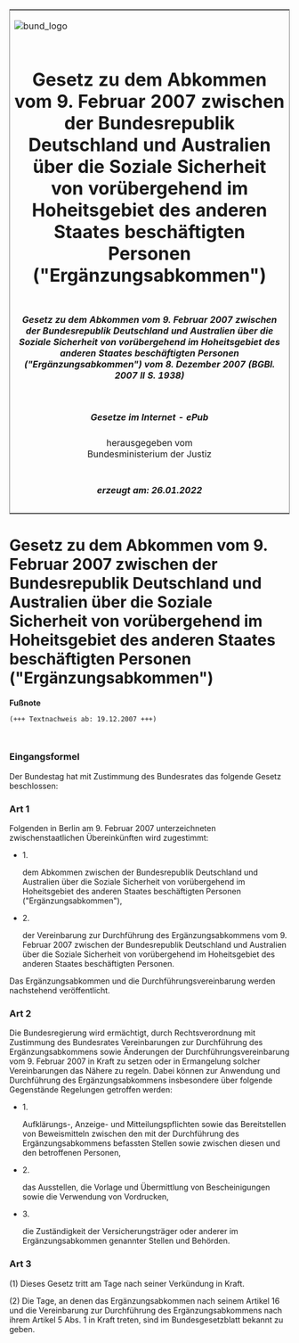 <span id="DECKBLATT.html"></span>

<table border="0" frame="border" width="100%">

<tr valign="top">

<td align="left">

![bund\_logo](BfJ_2021_Web_de_de.gif)

</td>

<td align="right">

 

</td>

</tr>

<tr align="center" valign="middle">

<td colspan="2">

# Gesetz zu dem Abkommen vom 9. Februar 2007 zwischen der Bundesrepublik Deutschland und Australien über die Soziale Sicherheit von vorübergehend im Hoheitsgebiet des anderen Staates beschäftigten Personen ("Ergänzungsabkommen")

</td>

</tr>

<tr align="center" valign="middle">

<td colspan="2">

##### Gesetz zu dem Abkommen vom 9. Februar 2007 zwischen der Bundesrepublik Deutschland und Australien über die Soziale Sicherheit von vorübergehend im Hoheitsgebiet des anderen Staates beschäftigten Personen ("Ergänzungsabkommen") vom 8. Dezember 2007 (BGBl. 2007 II S. 1938)

</td>

</tr>

<tr align="center" valign="middle">

<td colspan="2">

  
  

##### Gesetze im Internet - ePub  
  
herausgegeben vom  
Bundesministerium der Justiz

</td>

</tr>

<tr align="center" valign="bottom">

<td colspan="2">

  
  

##### erzeugt am: 26.01.2022

</td>

</tr>

</table>

<span id="BJNR193820007.html"></span>

# Gesetz zu dem Abkommen vom 9. Februar 2007 zwischen der Bundesrepublik Deutschland und Australien über die Soziale Sicherheit von vorübergehend im Hoheitsgebiet des anderen Staates beschäftigten Personen ("Ergänzungsabkommen")

<div>

  
**Fußnote**

<div class="jnhtml">

<div>

<div class="jurAbsatz">

  

``` 
(+++ Textnachweis ab: 19.12.2007 +++)

 
```

</div>

</div>

</div>

</div>

<span id="BJNR193820007BJNE000100000.html"></span>

### Eingangsformel  

<div>

<div class="jnhtml">

<div>

<div class="jurAbsatz">

Der Bundestag hat mit Zustimmung des Bundesrates das folgende Gesetz
beschlossen:

</div>

</div>

</div>

</div>

<span id="BJNR193820007BJNE000200000.html"></span>

### Art 1  

<div>

<div class="jnhtml">

<div>

<div class="jurAbsatz">

Folgenden in Berlin am 9. Februar 2007 unterzeichneten
zwischenstaatlichen Übereinkünften wird zugestimmt:

  - 1\.
    
    <div>
    
    dem Abkommen zwischen der Bundesrepublik Deutschland und Australien
    über die Soziale Sicherheit von vorübergehend im Hoheitsgebiet des
    anderen Staates beschäftigten Personen ("Ergänzungsabkommen"),
    
    </div>

  - 2\.
    
    <div>
    
    der Vereinbarung zur Durchführung des Ergänzungsabkommens vom 9.
    Februar 2007 zwischen der Bundesrepublik Deutschland und Australien
    über die Soziale Sicherheit von vorübergehend im Hoheitsgebiet des
    anderen Staates beschäftigten Personen.
    
    </div>

Das Ergänzungsabkommen und die Durchführungsvereinbarung werden
nachstehend veröffentlicht.

</div>

</div>

</div>

</div>

<span id="BJNR193820007BJNE000300000.html"></span>

### Art 2  

<div>

<div class="jnhtml">

<div>

<div class="jurAbsatz">

Die Bundesregierung wird ermächtigt, durch Rechtsverordnung mit
Zustimmung des Bundesrates Vereinbarungen zur Durchführung des
Ergänzungsabkommens sowie Änderungen der Durchführungsvereinbarung vom
9. Februar 2007 in Kraft zu setzen oder in Ermangelung solcher
Vereinbarungen das Nähere zu regeln. Dabei können zur Anwendung und
Durchführung des Ergänzungsabkommens insbesondere über folgende
Gegenstände Regelungen getroffen werden:

  - 1\.
    
    <div>
    
    Aufklärungs-, Anzeige- und Mitteilungspflichten sowie das
    Bereitstellen von Beweismitteln zwischen den mit der Durchführung
    des Ergänzungsabkommens befassten Stellen sowie zwischen diesen und
    den betroffenen Personen,
    
    </div>

  - 2\.
    
    <div>
    
    das Ausstellen, die Vorlage und Übermittlung von Bescheinigungen
    sowie die Verwendung von Vordrucken,
    
    </div>

  - 3\.
    
    <div>
    
    die Zuständigkeit der Versicherungsträger oder anderer im
    Ergänzungsabkommen genannter Stellen und Behörden.
    
    </div>

</div>

</div>

</div>

</div>

<span id="BJNR193820007BJNE000400000.html"></span>

### Art 3  

<div>

<div class="jnhtml">

<div>

<div class="jurAbsatz">

(1) Dieses Gesetz tritt am Tage nach seiner Verkündung in Kraft.

</div>

<div class="jurAbsatz">

(2) Die Tage, an denen das Ergänzungsabkommen nach seinem Artikel 16 und
die Vereinbarung zur Durchführung des Ergänzungsabkommens nach ihrem
Artikel 5 Abs. 1 in Kraft treten, sind im Bundesgesetzblatt bekannt zu
geben.

</div>

</div>

</div>

</div>
